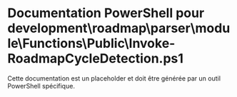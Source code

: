 # Documentation PowerShell pour development\roadmap\parser\module\Functions\Public\Invoke-RoadmapCycleDetection.ps1

Cette documentation est un placeholder et doit être générée par un outil PowerShell spécifique.
